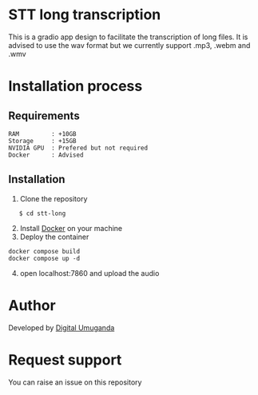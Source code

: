 # STT long transcription
This is a gradio app design to facilitate the transcription of long files. It is advised to use the wav format but we currently support .mp3, .webm and .wmv

# Installation process
## Requirements
```
RAM         : +10GB
Storage     : +15GB
NVIDIA GPU  : Prefered but not required
Docker      : Advised
```
## Installation
1. Clone the repository
```$ git clone https://github.com/MBAZA-NLP/stt-long-transcription.git
   $ cd stt-long
```
2. Install [Docker](https://docs.docker.com/get-docker/) on your machine
3. Deploy the container
```
docker compose build
docker compose up -d
```
4. open localhost:7860 and upload the audio


# Author
Developed by [Digital Umuganda](https://digitalumuganda.com/)

# Request support
You can raise an issue on this repository
